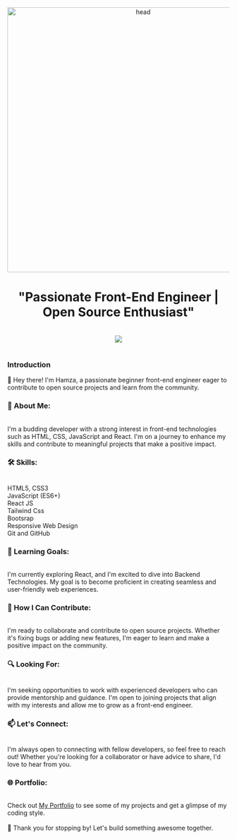 <div align="center" >
<img  src="https://i.pinimg.com/originals/37/4a/9c/374a9ce6182b7a8aafd8c6ea6b698ff3.gif" alt="head"  width="600" height="cover" >
</div>
<h1 align="center">"Passionate Front-End Engineer | Open Source Enthusiast"</h1><br>
<div align="center">
  <img src="https://skillicons.dev/icons?i=html,css,js,react,tailwind,bootstrap,git,github,nodejs,express,vite,vscode" />
</div>
<br>

<h3>Introduction</h3>

👋 Hey there! I'm Hamza, a passionate beginner front-end engineer eager to contribute to open source projects and learn from the community.

<h3>🚀 About Me:</h3><br>
I'm a budding developer with a strong interest in front-end technologies such as HTML, CSS, JavaScript and React. I'm on a journey to enhance my skills and contribute to meaningful projects that make a positive impact.

<h3>🛠️ Skills:</h3> <br>
HTML5, CSS3 <br>
JavaScript (ES6+)<br>
React JS<br>
Tailwind Css<br>
Bootsrap<br>
Responsive Web Design<br>
Git and GitHub<br>

<h3>🌱 Learning Goals:</h3><br>
I'm currently exploring React, and I'm excited to dive into Backend Technologies. My goal is to become proficient in creating seamless and user-friendly web experiences.

<h3>🤝 How I Can Contribute:</h3><br>
I'm ready to collaborate and contribute to open source projects. Whether it's fixing bugs or adding new features, I'm eager to learn and make a positive impact on the community.

<h3>🔍 Looking For:</h3><br>
I'm seeking opportunities to work with experienced developers who can provide mentorship and guidance. I'm open to joining projects that align with my interests and allow me to grow as a front-end engineer.

<h3>📫 Let's Connect: </h3><br>
I'm always open to connecting with fellow developers, so feel free to reach out! Whether you're looking for a collaborator or have advice to share, I'd love to hear from you.

<h3>🌐 Portfolio:</h3><br>
Check out <a href="https://hamza-mansour-portfolio.vercel.app">My Portfolio</a> to see some of my projects and get a glimpse of my coding style.<br>
<br>
🙏 Thank you for stopping by! Let's build something awesome together.
